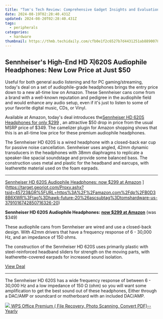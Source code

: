 ```yaml
---
title: "Tom's Tech Review: Comprehensive Gadget Insights and Evaluations"
date: 2024-08-19T02:28:40.431Z
updated: 2024-08-20T02:28:40.431Z
tags:
  - peripherals
categories:
  - hardware
thumbnail: https://thmb.techidaily.com/cfb0e1f2c6527b7d4431251ab8890078af21f0bc88406680edc99866453f0d22.jpg
---
```


## Sennheiser's High-End HD 지620S Audiophile Headphones: New Low Price at Just $50

Useful for both general audio listening and for PC gaming/streaming, today's deal on a set of audiophile-grade headphones brings the entry price down to a new all-time low on Amazon. These Sennheiser cans come from a brand with a well-known reputation and pedigree in the audiophile field and would enhance any audio setup, even if it's just to listen to some of your favorite digital music, CDs, or Vinyl.

 Available at Amazon, today's deal introduces the[Sennheiser HD 620S Headphones for only $299](https://target.georiot.com/Proxy.ashx?tsid=45723&GR%5FURL=https%3A%2F%2Famazon.com%2Fdp%2FB0D38B6XWR%3Ftag%3Dhawk-future-20%26ascsubtag%3Dtomshardware-us-1443781759745544702-20) , an attractive $50 drop in price from the usual MSRP price of $349\. The camelizer plugin for Amazon shopping shows that this is an all-time low price for these premium audiophile headphones.

 The Sennheiser HD 620S is a wired headphone with a closed-back ear cup for passive noise cancellation. Sennheiser uses angled, 42mm dynamic transducers in the headphones with 38mm diaphragms to replicate a speaker-like spacial soundstage and provide some balanced bass. The construction uses metal and plastic for the headband and earcups, with leatherette material used on the foam earpads.

---

[Sennheiser HD 620S Audiophile Headphones: now $299 at Amazon](https://cdn.mos.cms.futurecdn.net/7xNtKV5JmesM52ApVVXFbF-200-100.png "Sennheiser HD 620S Audiophile Headphones: now $299 at Amazon") ](https://target.georiot.com/Proxy.ashx?tsid=45723&GR%5FURL=https%3A%2F%2Famazon.com%2Fdp%2FB0D38B6XWR%3Ftag%3Dhawk-future-20%26ascsubtag%3Dtomshardware-us-3791016742850716326-20)

**Sennheiser HD 620S Audiophile Headphones:** [**now $299 at Amazon**](https://target.georiot.com/Proxy.ashx?tsid=45723&GR%5FURL=https%3A%2F%2Famazon.com%2Fdp%2FB0D38B6XWR%3Ftag%3Dhawk-future-20%26ascsubtag%3Dtomshardware-us-4599459267027082780-20)  (was $349)  
  
 These audiophile cans from Sennheiser are wired and use a closed-back design. With 42mm drivers that have a frequency response of 6 - 30,000 Hz, and an impedance of 150 ohms.

 The construction of the Sennheiser HD 620S uses primarily plastic with steel-reinforced headband sliders for strength on the moving parts, with leatherette-covered earpads for increased sound isolation.  

[View Deal](https://target.georiot.com/Proxy.ashx?tsid=45723&GR%5FURL=https%3A%2F%2Famazon.com%2Fdp%2FB0D38B6XWR%3Ftag%3Dhawk-future-20%26ascsubtag%3Dtomshardware-us-3791016742850716326-20)

---

 The Sennheiser HD 620S has a wide frequency response of between 6 - 30,000 Hz and a low impedance of 150 Ω (ohm) so you will want some amplification to get the best sound out of these headphones, Either through a DAC/AMP or soundcard or motherboard with an included DAC/AMP.


<ins class="adsbygoogle"
     style="display:block"
     data-ad-format="autorelaxed"
     data-ad-client="ca-pub-7571918770474297"
     data-ad-slot="1223367746"></ins>



<ins class="adsbygoogle"
     style="display:block"
     data-ad-client="ca-pub-7571918770474297"
     data-ad-slot="8358498916"
     data-ad-format="auto"
     data-full-width-responsive="true"></ins>



<!-- affiliate ads begin -->
<a href="https://secure.2checkout.com/order/checkout.php?PRODS=38729081&QTY=1&AFFILIATE=108875&CART=1"><img src="https://website-prod.cache.wpscdn.com/img/wps-office-pdf-editor-1x.890dbda.png" border="0">
WPS Office Premium ( File Recovery, Photo Scanning, Convert PDF)--Yearly</a>
<!-- affiliate ads end -->